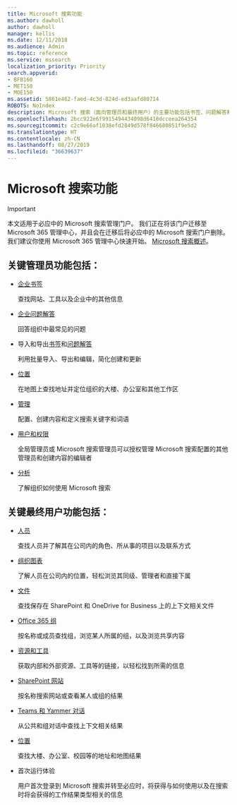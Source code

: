 ```yaml
---
title: Microsoft 搜索功能
ms.author: dawholl
author: dawholl
manager: kellis
ms.date: 12/11/2018
ms.audience: Admin
ms.topic: reference
ms.service: mssearch
localization_priority: Priority
search.appverid:
- BFB160
- MET150
- MOE150
ms.assetid: 5861e462-faed-4c3d-824d-ed3aafd80714
ROBOTS: NoIndex
description: Microsoft 搜索（面向管理员和最终用户）的主要功能包括书签、问题解答和管理及数据见解
ms.openlocfilehash: 2bcc922e6f9915494434098d6418dcceea264354
ms.sourcegitcommit: c2c9e66af1038efd2849d578f846680851f9e5d2
ms.translationtype: HT
ms.contentlocale: zh-CN
ms.lasthandoff: 08/27/2019
ms.locfileid: "36639637"
---
```

# <a name="features-of-microsoft-search"></a>Microsoft 搜索功能

> [!IMPORTANT]
> 本文适用于必应中的 Microsoft 搜索管理门户。 我们正在将该门户迁移至 Microsoft 365 管理中心，并且会在迁移后将必应中的 Microsoft 搜索门户删除。 我们建议你使用 Microsoft 365 管理中心快速开始。 [Microsoft 搜索概述](overview-microsoft-search.md)。

## <a name="key-admin-features-include"></a>关键管理员功能包括：

- [企业书签](create-and-manage-bookmarks.md)
    
    查找网站、工具以及企业中的其他信息
    
- [企业问题解答](create-and-manage-qas.md)
    
    回答组织中最常见的问题
    
- 导入和导出[书签](bulk-create-bookmarks.md)和[问题解答](bulk-create-qas.md)
    
    利用批量导入、导出和编辑，简化创建和更新

- [位置](locations.md)
    
    在地图上查找地址并定位组织的大楼、办公室和其他工作区
    
- [管理](set-up-microsoft-search.md)
    
    配置、创建内容和定义搜索关键字和词语
    
- [用户和权限](add-users.md)
    
    全局管理员或 Microsoft 搜索管理员可以授权管理 Microsoft 搜索配置的其他管理员和创建内容的编辑者
    
- [分析](get-insights.md) 
    
    了解组织如何使用 Microsoft 搜索 
    
## <a name="key-end-user-features-include"></a>关键最终用户功能包括：

- [人员](use/find-people-and-groups.md)
    
    查找人员并了解其在公司内的角色、所从事的项目以及联系方式
    
- [组织图表](use/find-people-and-groups.md)
    
    了解人员在公司内的位置，轻松浏览其同级、管理者和直接下属
    
- [文件](use/find-files.md)
    
    查找保存在 SharePoint 和 OneDrive for Business 上的上下文相关文件
    
- [Office 365 组](use/find-people-and-groups.md)
    
    按名称或成员查找组，浏览某人所属的组，以及浏览共享内容
    
- [资源和工具](use/find-resources-tools-and-more.md)
    
    获取内部和外部资源、工具等的链接，以轻松找到所需的信息
    
- [SharePoint 网站](use/find-sharepoint-sites.md)
    
    按名称搜索网站或查看某人或组的结果
    
- [Teams 和 Yammer 对话](use/find-conversations.md)
    
    从公共和组对话中查找上下文相关结果

- [位置](use/find-locations.md)
    
    查找大楼、办公室、校园等的地址和地图结果
    
- 首次运行体验
    
    用户首次登录到 Microsoft 搜索并转至必应时，将获得与如何使用以及在搜索时将会获得的工作结果类型相关的信息